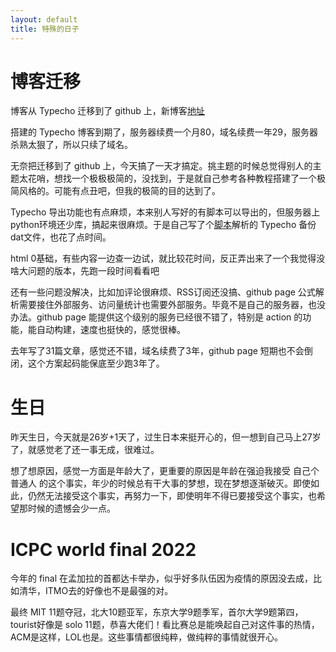 ```yaml
---
layout: default
title: 特殊的日子
---
```


# 博客迁移
博客从 Typecho 迁移到了 github 上，新博客[地址](www.informal.top)

搭建的 Typecho 博客到期了，服务器续费一个月80，域名续费一年29，服务器杀熟太狠了，所以只续了域名。

无奈把迁移到了 github 上，今天搞了一天才搞定。挑主题的时候总觉得别人的主题太花哨，想找一个极极极简的，没找到，于是就自己参考各种教程搭建了一个极简风格的。可能有点丑吧，但我的极简的目的达到了。

Typecho 导出功能也有点麻烦，本来别人写好的有脚本可以导出的，但服务器上python环境还少库，搞起来很麻烦。于是自己写了个[脚本](https://gist.github.com/wa008/7e81528e8831fb0caccd41c3e4ff29ea)解析的 Typecho 备份dat文件，也花了点时间。

html 0基础，有些内容一边查一边试，就比较花时间，反正弄出来了一个我觉得没啥大问题的版本，先跑一段时间看看吧

还有一些问题没解决，比如加评论很麻烦、RSS订阅还没搞、github page 公式解析需要接住外部服务、访问量统计也需要外部服务。毕竟不是自己的服务器，也没办法。github page 能提供这个级别的服务已经很不错了，特别是 action 的功能，能自动构建，速度也挺快的，感觉很棒。

去年写了31篇文章，感觉还不错，域名续费了3年，github page 短期也不会倒闭，这个方案起码能保底至少跑3年了。

# 生日
昨天生日，今天就是26岁+1天了，过生日本来挺开心的，但一想到自己马上27岁了，就感觉老了还一事无成，很难过。

想了想原因，感觉一方面是年龄大了，更重要的原因是年龄在强迫我接受 自己个普通人 的这个事实，年少的时候总有干大事的梦想，现在梦想逐渐破灭。即使如此，仍然无法接受这个事实，再努力一下，即使明年不得已要接受这个事实，也希望那时候的遗憾会少一点。

# ICPC world final 2022
今年的 final 在孟加拉的首都达卡举办，似乎好多队伍因为疫情的原因没去成，比如清华，ITMO去的好像也不是最强的对。

最终 MIT 11题夺冠，北大10题亚军，东京大学9题季军，首尔大学9题第四，tourist好像是 solo 11题，恭喜大佬们！看比赛总是能唤起自己对这件事的热情，ACM是这样，LOL也是。这些事情都很纯粹，做纯粹的事情就很开心。
